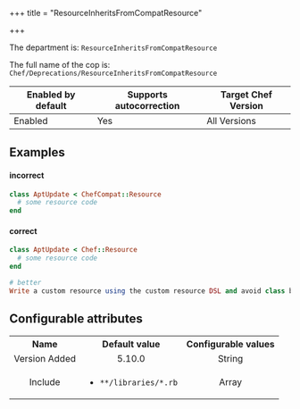 +++
title = "ResourceInheritsFromCompatResource"

+++

<!-- This content is automatically generated. See https://github.com/chef/chef-web-docs/blob/main/generated/README.md -->

The department is: `ResourceInheritsFromCompatResource`

The full name of the cop is: `Chef/Deprecations/ResourceInheritsFromCompatResource`

| Enabled by default | Supports autocorrection | Target Chef Version |
| --- | --- | --- |
| Enabled | Yes | All Versions |

## Examples


#### incorrect

```ruby
class AptUpdate < ChefCompat::Resource
  # some resource code
end
```

#### correct

```ruby
class AptUpdate < Chef::Resource
  # some resource code
end

# better
Write a custom resource using the custom resource DSL and avoid class based HWRPs entirely
```

## Configurable attributes

<table>
<tbody><tr>
<th>Name</th>
<th>Default value</th>
<th>Configurable values</th>
</tr>
<tr>
<td style="text-align:center">Version Added</td>
<td style="text-align:center">5.10.0</td>
<td style="text-align:center">String</td>
</tr>
<tr><td style="text-align:center">Include</td>
<td style="text-align:center"><ul>
<li><code>**/libraries/*.rb</code></li>
</ul>
</td>
<td style="text-align:center">Array</td>
</tr></tbody></table>
